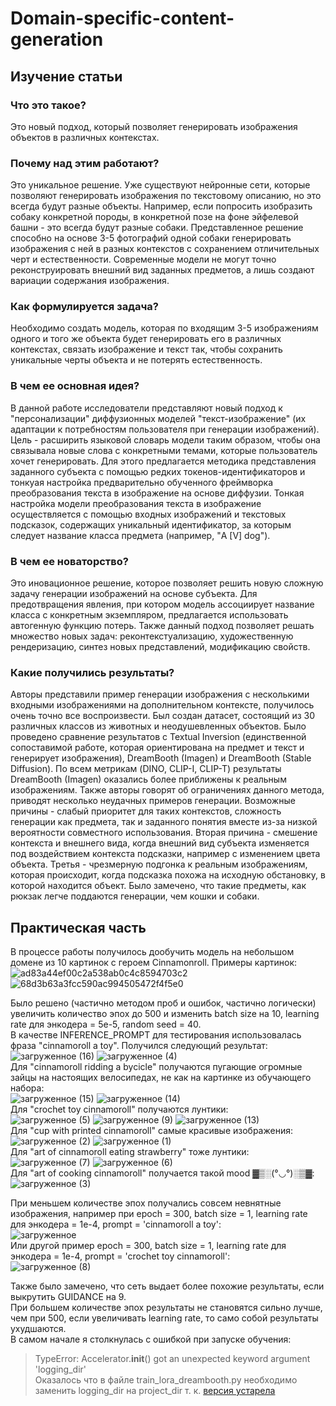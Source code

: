 # Domain-specific-content-generation
## Изучение статьи
### Что это такое?
Это новый подход, который позволяет генерировать изображения объектов в различных контекстах.
### Почему над этим работают?
Это уникальное решение. Уже существуют нейронные сети, которые позволяют генерировать изображения по текстовому описанию, но это всегда будут разные объекты. Например, если попросить изобразить собаку конкретной породы, в конкретной позе на фоне эйфелевой башни - это всегда будут разные собаки. Представленное решение способно на основе 3-5 фотографий одной собаки генерировать изображения с ней в разных контекстов с сохранением отличительных черт и естественности. Современные модели не могут точно реконструировать внешний вид заданных предметов, а лишь создают вариации содержания изображения.
### Как формулируется задача?
Необходимо создать модель, которая по входящим 3-5 изображениям одного и того же объекта будет генерировать его в различных контекстах, связать изображение и текст так, чтобы сохранить уникальные черты объекта и не потерять естественность. 
### В чем ее основная идея?
В данной работе исследователи представляют новый подход к "персонализации" диффузионных моделей "текст-изображение" (их адаптации к потребностям пользователя при генерации изображений). Цель - расширить языковой словарь модели таким образом, чтобы она связывала новые слова с конкретными темами, которые пользователь хочет генерировать. Для этого предлагается методика представления заданного субъекта с помощью редких токенов-идентификаторов и тонкуая настройка предварительно обученного фреймворка преобразования текста в изображение на основе диффузии. Тонкая настройка модели преобразования текста в изображение осуществляется с помощью входных изображений и текстовых подсказок, содержащих уникальный идентификатор, за которым следует название класса предмета (например, "A [V] dog").
### В чем ее новаторство?
Это иновационное решение, которое позволяет решить новую сложную задачу генерации изображений на основе субъекта. Для предотвращения явления, при котором модель ассоциирует название класса с конкретным экземпляром, предлагается использовать автогенную функцию потерь. Также данный подход позволяет решать множество новых задач: реконтекстуализацию, художественную рендеризацию, синтез новых представлений, модификацию свойств.
### Какие получились результаты?
Авторы представили пример генерации изображения с несколькими входными изображениями на дополнительном контексте, получилось очень точно все воспроизвести. Был создан датасет, состоящий из 30 различных классов из животных и неодушевленных объектов. Было проведено сравнение результатов с Textual Inversion (единственной сопоставимой работе, которая ориентирована на предмет и текст и генерирует изображения), DreamBooth (Imagen) и DreamBooth (Stable Diffusion). По всем метрикам (DINO, CLIP-I, CLIP-T) результаты DreamBooth (Imagen) оказались более приближены к реальным изображениям. Также авторы говорят об ограничениях данного метода, приводят несколько неудачных примеров генерации. Возможные причины - слабый приоритет для таких контекстов, сложность генерации как предмета, так и заданного понятия вместе из-за низкой вероятности совместного использования. Вторая причина - смешение контекста и внешнего вида, когда внешний вид субъекта изменяется под воздействием контекста подсказки, например с изменением цвета объекта. Третья - чрезмерную подгонка к реальным изображениям, которая происходит, когда подсказка похожа на исходную обстановку, в которой находится объект. Было замечено, что такие предметы, как рюкзак легче поддаются генерации, чем кошки и собаки.
## Практическая часть
В процессе работы получилось дообучить модель на небольшом домене из 10 картинок с героем Cinnamonroll. Примеры картинок:  
![ad83a44ef00c2a538ab0c4c8594703c2](https://github.com/compfee/Domain-specific-content-generation/assets/55783463/346379a9-9b78-496f-ab99-44f160bbb635)
![68d3b63a3fcc590ac994505472f4f5e0](https://github.com/compfee/Domain-specific-content-generation/assets/55783463/52dc5969-60b1-4580-b637-f5116a0f8046)  
  
Было решено (частично методом проб и ошибок, частично логически) увеличить количество эпох до 500 и изменить batch size на 10, learning rate для энкодера = 5e-5, random seed = 40.  
В качестве INFERENCE_PROMPT для тестирования использовалась фраза "cinnamoroll a toy". Получился следующий результат:  
![загруженное (16)](https://github.com/compfee/Domain-specific-content-generation/assets/55783463/5fee849f-3bba-4701-af94-650d4bb974a3)
![загруженное (4)](https://github.com/compfee/Domain-specific-content-generation/assets/55783463/dda15d97-eded-492a-ba5e-d17d7ee84b43)    
Для "cinnamoroll ridding a bycicle" получаются пугающие огромные зайцы на настоящих велосипедах, не как на картинке из обучающего набора:  
![загруженное (15)](https://github.com/compfee/Domain-specific-content-generation/assets/55783463/f547699e-b4e6-4692-b35d-a9a287953727)
![загруженное (14)](https://github.com/compfee/Domain-specific-content-generation/assets/55783463/b05f0857-05b6-41c2-b7c3-fab90a47dbff)    
Для "crochet toy cinnamoroll" получаются лунтики:  
![загруженное (5)](https://github.com/compfee/Domain-specific-content-generation/assets/55783463/e3d9c4a0-95e0-4338-adbd-a14510261fb9)
![загруженное (9)](https://github.com/compfee/Domain-specific-content-generation/assets/55783463/2121eda3-7d01-4b24-9aa8-cb2cc3154e78)
![загруженное (13)](https://github.com/compfee/Domain-specific-content-generation/assets/55783463/a70ea377-f1bf-49fa-90eb-dab510c49c70)    
Для "cup with printed cinnamoroll" самые красивые изображения:  
![загруженное (2)](https://github.com/compfee/Domain-specific-content-generation/assets/55783463/f9d2301b-c6c7-4a32-848b-b54320e9617a)
![загруженное (1)](https://github.com/compfee/Domain-specific-content-generation/assets/55783463/1ee545e9-d14c-4348-a53e-a5bbfe361e8c)    
Для "art of cinnamoroll eating strawberry" тоже лунтики:  
![загруженное (7)](https://github.com/compfee/Domain-specific-content-generation/assets/55783463/7d15432e-54e7-46ac-8f1d-132126601362)
![загруженное (6)](https://github.com/compfee/Domain-specific-content-generation/assets/55783463/e69911c4-92b4-4477-a1a2-ef0dc56a169b)    
Для "art of cooking cinnamoroll" получается такой mood ▓▒░(°◡°)░▒▓:  
![загруженное (3)](https://github.com/compfee/Domain-specific-content-generation/assets/55783463/7e0f3311-80ae-4f1b-9bcd-beecdd320f50)    
    
При меньшем количестве эпох получались совсем невнятные изображения, например при epoch = 300, batch size = 1, learning rate для энкодера = 1e-4, prompt = 'cinnamoroll a toy':  
![загруженное](https://github.com/compfee/Domain-specific-content-generation/assets/55783463/27d3cc75-a605-428b-b15d-6286f4328f62)    
Или другой пример epoch = 300, batch size = 1, learning rate для энкодера = 1e-4, prompt = 'crochet toy cinnamoroll':  
![загруженное (8)](https://github.com/compfee/Domain-specific-content-generation/assets/55783463/a138f58c-ab8e-4f99-aba3-7754b208addb)  
      
Также было замечено, что сеть выдает более похожие результаты, если выкрутить GUIDANCE на 9.  
При большем количестве эпох результаты не становятся сильно лучше, чем при 500, если увеличивать learning rate, то само собой результаты ухудшаются.  
В самом начале я столкнулась с ошибкой при запуске обучения:  
>TypeError: Accelerator.__init__() got an unexpected keyword argument 'logging_dir'  
Оказалось что в файле train_lora_dreambooth.py необходимо заменить logging_dir на project_dir т. к. [версия устарела](https://github.com/huggingface/accelerate/issues/1550#issuecomment-1580974666)  










